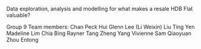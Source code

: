 Data exploration, analysis and modelling for what makes a resale HDB Flat valuable?

Group 9 Team members: 
Chan Peck Hui
Glenn Lee (Li Weixin)
Liu Ting Yen
Madeline Lim Chia Bing
Rayner Tang Zheng Yang
Vivienne Sam Qiaoyuan
Zhou Entong
